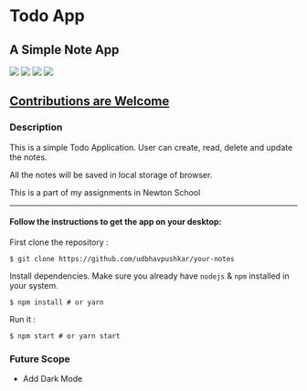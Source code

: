 # Todo App

## A Simple Note App

<img src="https://img.shields.io/badge/made by-udbhavpushkar-green">
<img src="https://img.shields.io/badge/react-17.0.1-blue">
<img src="https://badges.frapsoft.com/os/v1/open-source.svg?v=103">
<img src="https://img.shields.io/badge/PRs-welcome-yellow">

[Contributions are Welcome](https://github.com/udbhavpushkar/your-notes)
---

### Description

This is a simple Todo Application. User can create, read, delete and update the notes.

All the notes will be saved in local storage of browser.

This is a part of my assignments in Newton School

***


#### Follow the instructions to get the app on your desktop: 

First clone the repository : 

```shell script
$ git clone https://github.com/udbhavpushkar/your-notes
```

Install dependencies. Make sure you already have ``nodejs`` & ``npm`` installed in your system.
```shell script
$ npm install # or yarn
```

Run it : 
```shell script
$ npm start # or yarn start
```


### Future Scope
- Add Dark Mode